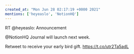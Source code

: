 ```yaml
---
created_at: "Mon Jun 28 02:17:19 +0000 2021"
mentions: ['heyeaslo', 'NotionHQ']
---
```


RT @heyeaslo: Announcement

@NotionHQ Journal will launch next week.

Retweet to receive your early bird gift. https://t.co/utr2Ta5adL